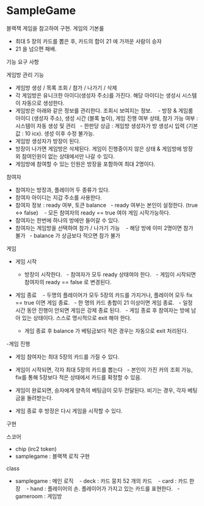 # SampleGame
블랙잭 게임을 참고하여 구현. 
게임의 기본룰
  - 최대 5 장의 카드를 뽑은 후, 카드의 합이 21 에 가까운 사람이 승자
  - 21 을 넘으편 패배. 

기능 요구 사항 

게임방 관리 기능 
- 게임방 생성 / 목록 조회 / 참가 / 나가기 / 삭제
- 각 게임방은 유니크한 아이디(생성자 주소)를 가진다. 해당 아이디는 생성시 시스템이 자동으로 생성한다. 
- 게임방은 아래와 같은 정보를 관리한다. 조회시 보여지는 정보. 
  - 방장 & 게임룸 아이디 (생성자 주소), 생성 시간 (블록 높이), 게임 진행 여부 상태,  참가 가능 여부 : 시스템이 자동 생성 및 관리
  - 한판당 상금 : 게임방 생성자가 방 생성시 입력 (기본값 : 10 icx). 생성 이후 수정 불가능.
- 게임방 생성자가 방장이 된다. 
- 방장이 나가면 게임방은 삭제된다. 게임이 진행중이지 않은 상태 & 게임방에 방장 외 참여인원이 없는 상태에서만 나갈 수 있다.
- 게임방에 참여할 수 있는 인원은 방장을 포함하여 최대 2명이다.

참여자 
- 참여자는 방장과, 플레이어 두 종류가 있다.
- 참여자 아이디는 지갑 주소를 사용한다.
- 참여자 정보 : ready 여부, 토큰 balance
  - ready 여부는 본인이 설정한다. (true <-> false) 
  - 모든 참여자의 ready == true 여야 게임 시작가능하다.
- 참여자는 한번에 하나의 방에만 들어갈 수 있다. 
- 참여자는 게임방을 선택하여 참가 / 나가기 가능 
  - 해당 방에 이미 2명이면 참가 불가
  - balance 가 상금보다 적으면 참가 불가 


게임
- 게임 시작 
  - 방장이 시작한다.
  - 참여자가 모두 ready 상태여야 한다.
  - 게임이 시작되면 참여자의 ready == false 로 변경된다.

- 게임 종료 
  - 두명의 플레이어가 모두 5장의 카드를 가지거나, 플레이어 모두 fix == true 이면 게임 종료.
  - 한 명의 카드 총합이 21 이상이면 게임 종료.
  - 일정 시간 동안 진행이 안되면 게임은 강제 종료 된다.
  - 게임 종료 후 참여자는 방에 남아 있는 상태이다. 스스로 명시적으로 exit 해야 한다.
  - 게임 종료 후 balance 가 베팅금보다 적은 경우는 자동으로 exit 처리된다. 

-게임 진행
  - 게임 참여자는 최대 5장의 카드를 가질 수 있다. 
  - 게임이 시작되면, 각자 최대 5장의 카드를 뽑는다
  - 본인이 가진 카의 조회 가능, fix를 통해 5장보다 적은 상태에서 카드를 확정할 수 있음.

- 게임이 완료되면, 승자에게 양측의 베팅금이 모두 전달된다. 비기는 경우, 각자 베팅금을 돌려받는다. 
- 게임 종료 후 방장은 다시 게임을 시작할 수 있다. 


구현

스코어 
- chip (irc2 token) 
- samplegame : 블랙잭 로직 구현

class 
- samplegame : 메인 로직 
  - deck : 카드 뭉치 52 개의 카드 
  - card : 카드 한장 
  - hand : 플레이어의 손. 플레이어가 가지고 있는 카드를 표현한다.
  - gameroom : 게임방 
